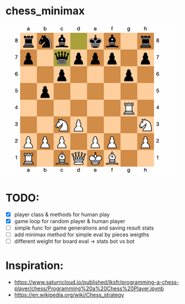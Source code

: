 # chess_minimax

!["ex_play"](img/chess_ex.gif)

# TODO:

- [x] player class & methods for human play
- [x] game loop for random player & human player
- [ ] simple func for game generations and saving result stats
- [ ] add minimax method for simple eval by pieces weigths
- [ ] different weight for board eval -> stats bot vs bot

# Inspiration:
- https://www.saturncloud.io/published/lksfr/programming-a-chess-player/chess/Programming%20a%20Chess%20Player.ipynb
- https://en.wikipedia.org/wiki/Chess_strategy

